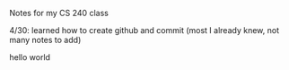 Notes for my CS 240 class

4/30: learned how to create github and commit (most I already knew, not many notes to add)

hello world